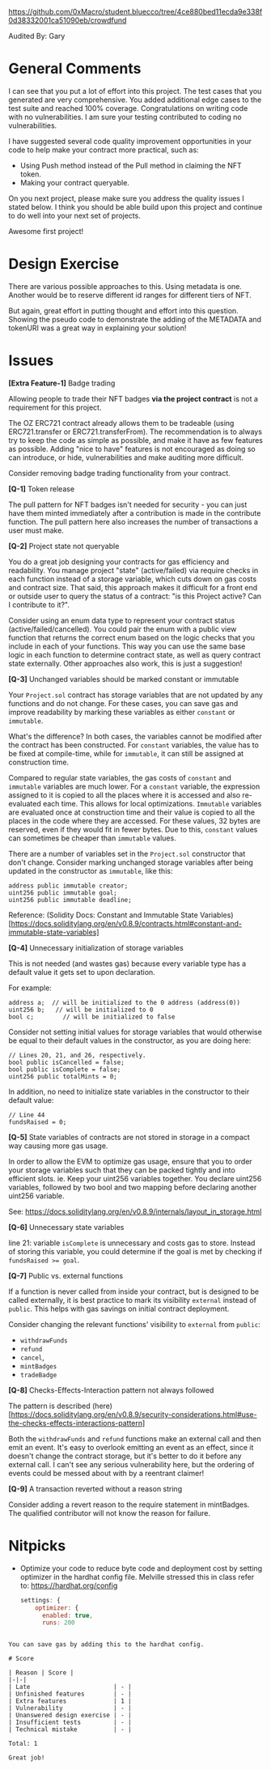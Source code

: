 https://github.com/0xMacro/student.bluecco/tree/4ce880bed11ecda9e338f0d38332001ca51090eb/crowdfund

Audited By: Gary

# General Comments

I can see that you put a lot of effort into this project.  The test cases that you generated are very comprehensive.  You added additional edge cases to the test suite and reached 100% coverage.  Congratulations on writing code with no vulnerabilities. I am sure your testing contributed to coding no vulnerabilities. 

I have suggested several code quality improvement opportunities in your code to help make your contract more practical, such as: 

- Using Push method instead of the Pull method in claiming the NFT token.  
- Making your contract queryable.  
   
On you next project, please make sure you address the quality issues I stated below.  I think you should be able build upon this project and continue to do well into your next set of projects.    

Awesome first project! 

# Design Exercise

There are various possible approaches to this. Using metadata is one. Another would be to reserve different id ranges for different tiers of NFT. 

But again, great effort in putting thought and effort into this question. Showing the pseudo code to demonstrate the adding of the METADATA and tokenURI was a great way in explaining your solution!

# Issues

**[Extra Feature-1]** Badge trading

Allowing people to trade their NFT badges **via the project contract** is not a requirement for this project. 

The OZ ERC721 contract already allows them to be tradeable (using ERC721.transfer or ERC721.transferFrom). The recommendation is to always try to keep the code as simple as possible, and make it have as few features as possible. Adding "nice to have" features is not encouraged as doing so can introduce, or hide, vulnerabilities and make auditing more difficult.

Consider removing badge trading functionality from your contract.

**[Q-1]**  Token release

The pull pattern for NFT badges isn't needed for security - you can just have them minted immediately after a contribution is made in the contribute function. The pull pattern here also increases the number of transactions a user must make.

**[Q-2]** Project state not queryable

You do a great job designing your contracts for gas efficiency and readability. You manage project "state" (active/failed) via require checks in each function instead of a storage variable, which cuts down on gas costs and contract size. That said, this approach makes it difficult for a front end or outside user to query the status of a contract: "is this Project
 active? Can I contribute to it?".

Consider using an enum data type to represent your contract status (active/failed/cancelled). You could pair the enum with a public view function that returns the correct enum based on the logic checks that you include in each of your functions. This way you can use the same base logic in each function to determine contract state, as well as query contract state externally. Other approaches also work, this is just a suggestion!

**[Q-3]** Unchanged variables should be marked constant or immutable

Your `Project.sol` contract has storage variables that are not updated by any functions and do not change. For these cases, you can save gas and improve readability by marking these variables as either `constant` or `immutable`.

What's the difference? In both cases, the variables cannot be modified after the contract has been constructed. For `constant` variables, the value has to be fixed at compile-time, while for `immutable`, it can still be assigned at construction time.

Compared to regular state variables, the gas costs of `constant` and `immutable` variables are much lower. For a `constant` variable, the expression assigned to it is copied to all the places where it is accessed and also re-evaluated each time. This allows for local optimizations. `Immutable` variables are evaluated once at construction time and their value is copied to all the places in the code where they are accessed. For these values, 32 bytes are reserved, even if they would fit in fewer bytes. Due to this, `constant` values can sometimes be cheaper than `immutable` values.

There are a number of variables set in the `Project.sol` constructor that don't change. Consider marking unchanged storage variables after being updated in the constructor as `immutable`, like this:

```solidity
address public immutable creator;
uint256 public immutable goal;
uint256 public immutable deadline; 
```
Reference: (Solidity Docs: Constant and Immutable State Variables)[https://docs.soliditylang.org/en/v0.8.9/contracts.html#constant-and-immutable-state-variables]

**[Q-4]** Unnecessary initialization of storage variables

This is not needed (and wastes gas) because every variable type has a default value it gets set to upon declaration. 

For example:

```solidity
address a;  // will be initialized to the 0 address (address(0))
uint256 b;   // will be initialized to 0
bool c;        // will be initialized to false
```

Consider not setting initial values for storage variables that would otherwise be equal to their default values in the constructor, as you are doing here:

```solidity
// Lines 20, 21, and 26, respectively.
bool public isCancelled = false;
bool public isComplete = false;
uint256 public totalMints = 0;
```

In addition, no need to initialize state variables in the constructor to their default value:

```solidity
// Line 44    
fundsRaised = 0;
```

**[Q-5]** State variables of contracts are not stored in storage in a compact way causing more gas usage. 

In order to allow the EVM to optimize gas usage, ensure that you to order your storage variables such that they can be packed tightly and into efficient slots. ie. Keep your uint256 variables together.  You declare uint256 variables, followed by two bool and two mapping before declaring another uint256 variable.

See: https://docs.soliditylang.org/en/v0.8.9/internals/layout_in_storage.html

**[Q-6]**  Unnecessary state variables

line 21: variable `isComplete` is unnecessary and costs gas to store.  Instead of storing this variable, you could determine if the goal is met by checking if `fundsRaised >= goal`.

**[Q-7]** Public vs. external functions

If a function is never called from inside your contract, but is designed to be called externally, it is best practice to mark its visibility `external` instead of `public`. This helps with gas savings on initial contract deployment.

Consider changing the relevant functions' visibility to `external` from `public`:

- `withdrawFunds`
-  `refund`
- `cancel`, 
- `mintBadges` 
- `tradeBadge`

**[Q-8]** Checks-Effects-Interaction pattern not always followed

The pattern is described (here)[https://docs.soliditylang.org/en/v0.8.9/security-considerations.html#use-the-checks-effects-interactions-pattern]

Both the `withdrawFunds` and `refund` functions make an external call and then emit an event. It's easy to overlook emitting an event as an effect, since it doesn't change the contract storage, but it's better to do it before any external call. I can't see any serious vulnerability here, but the ordering of events could be messed about with by a reentrant claimer!

**[Q-9]** A transaction reverted without a reason string

Consider adding a revert reason to the require statement in mintBadges.  The qualified contributor will not know the reason for failure. 

# Nitpicks

- Optimize your code to reduce byte code and deployment cost by setting optimizer in the hardhat config file.
  Melville stressed this in class   refer to: https://hardhat.org/config
  ```javascript
  settings: {
      optimizer: {
        enabled: true,
        runs: 200
```

You can save gas by adding this to the hardhat config.

# Score

| Reason | Score |
|-|-|
| Late                       | - |
| Unfinished features        | - |
| Extra features             | 1 |
| Vulnerability              | - |
| Unanswered design exercise | - |
| Insufficient tests         | - |
| Technical mistake          | - |

Total: 1

Great job!
